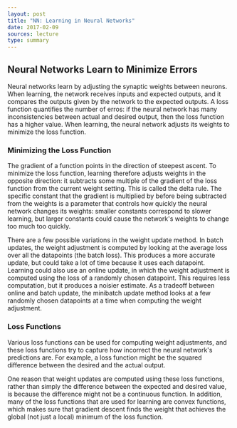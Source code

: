 ```yaml
---
layout: post
title: "NN: Learning in Neural Networks"
date: 2017-02-09
sources: lecture
type: summary
---
```


## Neural Networks Learn to Minimize Errors

Neural networks learn by adjusting the synaptic weights between neurons. When learning, the network receives inputs and expected outputs, and it compares the outputs given by the network to the expected outputs. A loss function quantifies the number of erros: if the neural network has many inconsistencies between actual and desired output, then the loss function has a higher value. When learning, the neural network adjusts its weights to minimize the loss function.

### Minimizing the Loss Function

The gradient of a function points in the direction of steepest ascent. To minimize the loss function, learning therefore adjusts weights in the opposite direction: it subtracts some multiple of the gradient of the loss function from the current weight setting. This is called the delta rule. The specific constant that the gradient is multiplied by before being subtracted from the weights is a parameter that controls how quickly the neural network changes its weights: smaller constants correspond to slower learning, but larger constants could cause the network's weights to change too much too quickly.

There are a few possible variations in the weight update method. In batch updates, the weight adjustment is computed by looking at the average loss over all the datapoints (the batch loss). This produces a more accurate update, but could take a lot of time because it uses each datapoint. Learning could also use an online update, in which the weight adjustment is computed using the loss of a randomly chosen datapoint. This requires less computation, but it produces a noisier estimate. As a tradeoff between online and batch update, the minibatch update method looks at a few randomly chosen datapoints at a time when computing the weight adjustment.

### Loss Functions

Various loss functions can be used for computing weight adjustments, and these loss functions try to capture how incorrect the neural network's predictions are. For example, a loss function might be the squared difference between the desired and the actual output.

One reason that weight updates are computed using these loss functions, rather than simply the difference between the expected and desired value, is because the difference might not be a continuous function. In addition, many of the loss functions that are used for learning are convex functions, which makes sure that gradient descent finds the weight that achieves the global (not just a local) minimum of the loss function.
